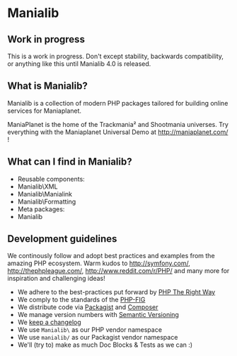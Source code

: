 # Manialib

## Work in progress

This is a work in progress. Don't except stability, backwards compatibility, or anything like this until Manialib 4.0 is released.

## What is Manialib?

Manialib is a collection of modern PHP packages tailored for building online services for Maniaplanet. 

ManiaPlanet is the home of the Trackmania² and Shootmania universes. Try everything with the Maniaplanet Universal Demo at http://maniaplanet.com/ !

## What can I find in Manialib?

 - Reusable components:
  - Manialib\XML
  - Manialib\Manialink
  - Manialib\Formatting
 - Meta packages:
  - Manialib

## Development guidelines

We continously follow and adopt best practices and examples from the amazing PHP ecosystem. Warm kudos to http://symfony.com/, http://thephpleague.com/, http://www.reddit.com/r/PHP/ and many more for inspiration and challenging ideas!

- We adhere to the best-practices put forward by [PHP The Right Way](http://www.phptherightway.com/)
- We comply to the standards of the [PHP-FIG](http://www.php-fig.org/)
- We distribute code via [Packagist](https://packagist.org/) and [Composer](https://getcomposer.org/)
- We manage version numbers with [Semantic Versioning](http://semver.org/)
- We [keep a changelog](http://keepachangelog.com/)
- We use `Manialib\` as our PHP vendor namespace
- We use `manialib/` as our Packagist vendor namespace
- We'll (try to) make as much Doc Blocks & Tests as we can :)






